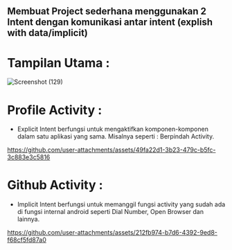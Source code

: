 ## Membuat Project sederhana menggunakan 2 Intent dengan komunikasi antar intent (explish with data/implicit)
# Tampilan Utama :

![Screenshot (129)](https://github.com/user-attachments/assets/864c3ad9-5bb7-41a0-a650-c1659dbfdf96)

# Profile Activity :
- Explicit Intent berfungsi untuk mengaktifkan komponen-komponen dalam satu aplikasi yang sama. Misalnya seperti : Berpindah Activity.

https://github.com/user-attachments/assets/49fa22d1-3b23-479c-b5fc-3c883e3c5816



# Github Activity :
- Implicit Intent berfungsi untuk memanggil fungsi activity yang sudah ada di fungsi internal android seperti Dial Number, Open Browser dan lainnya.



https://github.com/user-attachments/assets/212fb974-b7d6-4392-9ed8-f68cf5fd87a0

